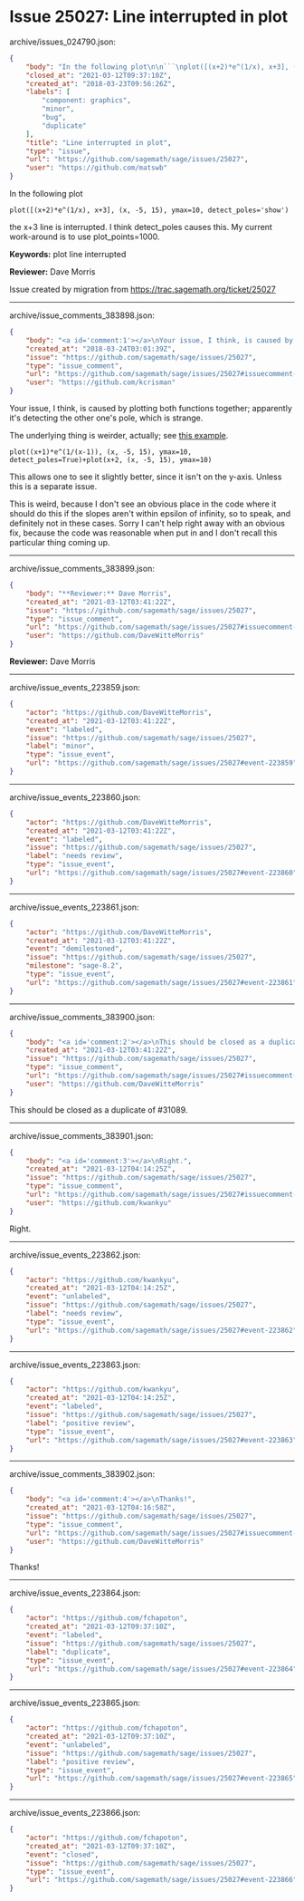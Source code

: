# Issue 25027: Line interrupted in plot

archive/issues_024790.json:
```json
{
    "body": "In the following plot\n\n```\nplot([(x+2)*e^(1/x), x+3], (x, -5, 15), ymax=10, detect_poles='show')\n```\nthe x+3 line is interrupted. I think detect_poles causes this. My current work-around is to use plot_points=1000.\n\n**Keywords:** plot line interrupted\n\n**Reviewer:** Dave Morris\n\nIssue created by migration from https://trac.sagemath.org/ticket/25027\n\n",
    "closed_at": "2021-03-12T09:37:10Z",
    "created_at": "2018-03-23T09:56:26Z",
    "labels": [
        "component: graphics",
        "minor",
        "bug",
        "duplicate"
    ],
    "title": "Line interrupted in plot",
    "type": "issue",
    "url": "https://github.com/sagemath/sage/issues/25027",
    "user": "https://github.com/matswb"
}
```
In the following plot

```
plot([(x+2)*e^(1/x), x+3], (x, -5, 15), ymax=10, detect_poles='show')
```
the x+3 line is interrupted. I think detect_poles causes this. My current work-around is to use plot_points=1000.

**Keywords:** plot line interrupted

**Reviewer:** Dave Morris

Issue created by migration from https://trac.sagemath.org/ticket/25027





---

archive/issue_comments_383898.json:
```json
{
    "body": "<a id='comment:1'></a>\nYour issue, I think, is caused by plotting both functions together; apparently it's detecting the other one's pole, which is strange.\n\nThe underlying thing is weirder, actually; see [this example](http://sagecell.sagemath.org/?z=eJxTLsjJL9GI1qjQNtTUSo3TMNTXqNA11NTUUajQNorVUdCo0FHQNdVRMDQFClXmJlbYGhroKKSklqQml8QX5OekFtuqF2fkl6tr8nKBjcJiEvFmaIONANqMXZMmACCHL5g=&lang=sage).\n\n```\nplot((x+1)*e^(1/(x-1)), (x, -5, 15), ymax=10, detect_poles=True)+plot(x+2, (x, -5, 15), ymax=10)\n```\nThis allows one to see it slightly better, since it isn't on the y-axis.  Unless this is a separate issue.\n\nThis is weird, because I don't see an obvious place in the code where it should do this if the slopes aren't within epsilon of infinity, so to speak, and definitely not in these cases.  Sorry I can't help right away with an obvious fix, because the code was reasonable when put in and I don't recall this particular thing coming up.",
    "created_at": "2018-03-24T03:01:39Z",
    "issue": "https://github.com/sagemath/sage/issues/25027",
    "type": "issue_comment",
    "url": "https://github.com/sagemath/sage/issues/25027#issuecomment-383898",
    "user": "https://github.com/kcrisman"
}
```

<a id='comment:1'></a>
Your issue, I think, is caused by plotting both functions together; apparently it's detecting the other one's pole, which is strange.

The underlying thing is weirder, actually; see [this example](http://sagecell.sagemath.org/?z=eJxTLsjJL9GI1qjQNtTUSo3TMNTXqNA11NTUUajQNorVUdCo0FHQNdVRMDQFClXmJlbYGhroKKSklqQml8QX5OekFtuqF2fkl6tr8nKBjcJiEvFmaIONANqMXZMmACCHL5g=&lang=sage).

```
plot((x+1)*e^(1/(x-1)), (x, -5, 15), ymax=10, detect_poles=True)+plot(x+2, (x, -5, 15), ymax=10)
```
This allows one to see it slightly better, since it isn't on the y-axis.  Unless this is a separate issue.

This is weird, because I don't see an obvious place in the code where it should do this if the slopes aren't within epsilon of infinity, so to speak, and definitely not in these cases.  Sorry I can't help right away with an obvious fix, because the code was reasonable when put in and I don't recall this particular thing coming up.



---

archive/issue_comments_383899.json:
```json
{
    "body": "**Reviewer:** Dave Morris",
    "created_at": "2021-03-12T03:41:22Z",
    "issue": "https://github.com/sagemath/sage/issues/25027",
    "type": "issue_comment",
    "url": "https://github.com/sagemath/sage/issues/25027#issuecomment-383899",
    "user": "https://github.com/DaveWitteMorris"
}
```

**Reviewer:** Dave Morris



---

archive/issue_events_223859.json:
```json
{
    "actor": "https://github.com/DaveWitteMorris",
    "created_at": "2021-03-12T03:41:22Z",
    "event": "labeled",
    "issue": "https://github.com/sagemath/sage/issues/25027",
    "label": "minor",
    "type": "issue_event",
    "url": "https://github.com/sagemath/sage/issues/25027#event-223859"
}
```



---

archive/issue_events_223860.json:
```json
{
    "actor": "https://github.com/DaveWitteMorris",
    "created_at": "2021-03-12T03:41:22Z",
    "event": "labeled",
    "issue": "https://github.com/sagemath/sage/issues/25027",
    "label": "needs review",
    "type": "issue_event",
    "url": "https://github.com/sagemath/sage/issues/25027#event-223860"
}
```



---

archive/issue_events_223861.json:
```json
{
    "actor": "https://github.com/DaveWitteMorris",
    "created_at": "2021-03-12T03:41:22Z",
    "event": "demilestoned",
    "issue": "https://github.com/sagemath/sage/issues/25027",
    "milestone": "sage-8.2",
    "type": "issue_event",
    "url": "https://github.com/sagemath/sage/issues/25027#event-223861"
}
```



---

archive/issue_comments_383900.json:
```json
{
    "body": "<a id='comment:2'></a>\nThis should be closed as a duplicate of #31089.",
    "created_at": "2021-03-12T03:41:22Z",
    "issue": "https://github.com/sagemath/sage/issues/25027",
    "type": "issue_comment",
    "url": "https://github.com/sagemath/sage/issues/25027#issuecomment-383900",
    "user": "https://github.com/DaveWitteMorris"
}
```

<a id='comment:2'></a>
This should be closed as a duplicate of #31089.



---

archive/issue_comments_383901.json:
```json
{
    "body": "<a id='comment:3'></a>\nRight.",
    "created_at": "2021-03-12T04:14:25Z",
    "issue": "https://github.com/sagemath/sage/issues/25027",
    "type": "issue_comment",
    "url": "https://github.com/sagemath/sage/issues/25027#issuecomment-383901",
    "user": "https://github.com/kwankyu"
}
```

<a id='comment:3'></a>
Right.



---

archive/issue_events_223862.json:
```json
{
    "actor": "https://github.com/kwankyu",
    "created_at": "2021-03-12T04:14:25Z",
    "event": "unlabeled",
    "issue": "https://github.com/sagemath/sage/issues/25027",
    "label": "needs review",
    "type": "issue_event",
    "url": "https://github.com/sagemath/sage/issues/25027#event-223862"
}
```



---

archive/issue_events_223863.json:
```json
{
    "actor": "https://github.com/kwankyu",
    "created_at": "2021-03-12T04:14:25Z",
    "event": "labeled",
    "issue": "https://github.com/sagemath/sage/issues/25027",
    "label": "positive review",
    "type": "issue_event",
    "url": "https://github.com/sagemath/sage/issues/25027#event-223863"
}
```



---

archive/issue_comments_383902.json:
```json
{
    "body": "<a id='comment:4'></a>\nThanks!",
    "created_at": "2021-03-12T04:16:58Z",
    "issue": "https://github.com/sagemath/sage/issues/25027",
    "type": "issue_comment",
    "url": "https://github.com/sagemath/sage/issues/25027#issuecomment-383902",
    "user": "https://github.com/DaveWitteMorris"
}
```

<a id='comment:4'></a>
Thanks!



---

archive/issue_events_223864.json:
```json
{
    "actor": "https://github.com/fchapoton",
    "created_at": "2021-03-12T09:37:10Z",
    "event": "labeled",
    "issue": "https://github.com/sagemath/sage/issues/25027",
    "label": "duplicate",
    "type": "issue_event",
    "url": "https://github.com/sagemath/sage/issues/25027#event-223864"
}
```



---

archive/issue_events_223865.json:
```json
{
    "actor": "https://github.com/fchapoton",
    "created_at": "2021-03-12T09:37:10Z",
    "event": "unlabeled",
    "issue": "https://github.com/sagemath/sage/issues/25027",
    "label": "positive review",
    "type": "issue_event",
    "url": "https://github.com/sagemath/sage/issues/25027#event-223865"
}
```



---

archive/issue_events_223866.json:
```json
{
    "actor": "https://github.com/fchapoton",
    "created_at": "2021-03-12T09:37:10Z",
    "event": "closed",
    "issue": "https://github.com/sagemath/sage/issues/25027",
    "type": "issue_event",
    "url": "https://github.com/sagemath/sage/issues/25027#event-223866"
}
```
